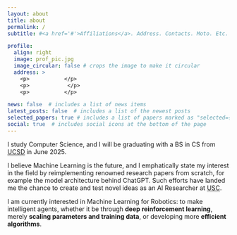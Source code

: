 ```yaml
---
layout: about
title: about
permalink: /
subtitle: #<a href='#'>Affiliations</a>. Address. Contacts. Moto. Etc.

profile:
  align: right
  image: prof_pic.jpg
  image_circular: false # crops the image to make it circular
  address: >
    <p>      ‎     </p>
    <p>      ‎      </p>
    <p>       ‎    </p>

news: false  # includes a list of news items
latest_posts: false  # includes a list of the newest posts
selected_papers: true # includes a list of papers marked as "selected={true}"
social: true  # includes social icons at the bottom of the page
---
```


I study Computer Science, and I will be graduating with a BS in CS from [UCSD](https://ucsd.edu/) in June 2025.

I believe Machine Learning is the future, and I emphatically state my interest in the field by reimplementing renowned research papers from scratch, for example the model architecture behind ChatGPT. Such efforts have landed me the chance to create and test novel ideas as an AI Researcher at [USC](https://www.usc.edu/).

I am currently interested in Machine Learning for Robotics: to make intelligent agents, whether it be through **deep reinforcement learning**, merely **scaling parameters and training data**, or developing more **efficient algorithms**.
